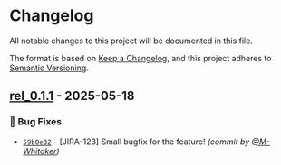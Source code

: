 # Changelog
All notable changes to this project will be documented in this file.

The format is based on [Keep a Changelog](https://keepachangelog.com/en/1.0.0/),
and this project adheres to [Semantic Versioning](https://semver.org/spec/v2.0.0.html).

## [rel_0.1.1] - 2025-05-18
### :bug: Bug Fixes
- [`59b0e32`](https://github.com/M-Whitaker/gh-release-sandbox/commit/59b0e32769160d4b119b631fdd6eac485f9d6222) - [JIRA-123] Small bugfix for the feature! *(commit by [@M-Whitaker](https://github.com/M-Whitaker))*

[rel_0.1.1]: https://github.com/M-Whitaker/gh-release-sandbox/compare/rel_0.1.0...rel_0.1.1
